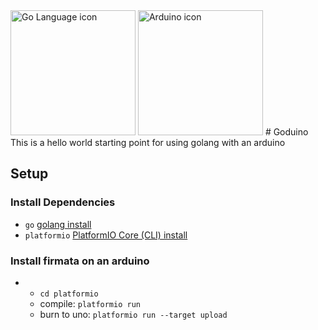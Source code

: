 <style>
  .projImg {
      display: inline;
  }
</style>
<img class="projImg" width="200" src="https://golang.org/lib/godoc/images/go-logo-blue.svg" alt="Go Language icon">
<img class="projImg" width="200" src="https://www.vernier.com/wp-content/uploads/2020/05/Arduino-Loop-logo.png" alt="Arduino icon">
# Goduino
This is a hello world starting point for using golang with an arduino


## Setup

### Install Dependencies
* `go` [golang install](https://golang.org/doc/install)
* `platformio` [PlatformIO Core (CLI) install](http://docs.platformio.org/en/latest/installation.html)

### Install firmata on an arduino
*
  * `cd platformio`
  * compile: `platformio run`
  * burn to uno: `platformio run --target upload`
